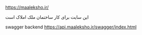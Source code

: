 https://maaleksho.ir/

این سایت برای کار ساختمان ملک املاک است



swagger backend
https://api.maaleksho.ir/swagger/index.html
